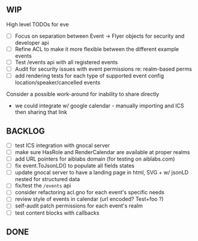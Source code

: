 WIP
---
High level TODOs for eve

- [ ] Focus on separation between Event -> Flyer objects for security and developer api
- [ ] Refine ACL to make it more flexible between the different example events
- [ ] Test /events api with all registered events
- [ ] Audit for security issues with event permissions re: realm-based perms
- [ ] add rendering tests for each type of supported event config location/speaker/cancelled events

Consider a possible work-around for inability to share directly
- we could integrate w/ google calendar - manually importing and ICS then sharing that link

BACKLOG
-------

- [ ] test ICS integration with gnocal server
- [ ] make sure HasRole and RenderCalendar are available at proper realms
- [ ] add URL pointers for aiblabs domain (for testing on aiblabs.com)
- [ ] fix event.ToJsonLD() to populate all fields states
- [ ] update gnocal server to have a landing page in html, SVG + w/ jsonLD nested for structured data
- [ ] fix/test the `/events` api
- [ ] consider refactoring acl.gno for each event's specific needs
- [ ] review style of events in calendar (url encoded? Test+foo ?)
- [ ] self-audit patch permissions for each event's realm 
- [ ] test content blocks with callbacks
 
DONE
-----